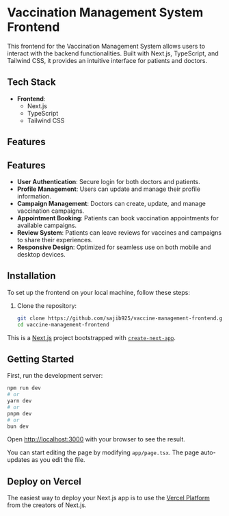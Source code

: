# Vaccination Management System Frontend

This frontend for the Vaccination Management System allows users to interact with the backend functionalities. Built with Next.js, TypeScript, and Tailwind CSS, it provides an intuitive interface for patients and doctors.

## Tech Stack

- **Frontend**:
  - Next.js
  - TypeScript
  - Tailwind CSS

## Features

## Features

- **User Authentication**: Secure login for both doctors and patients.
- **Profile Management**: Users can update and manage their profile information.
- **Campaign Management**: Doctors can create, update, and manage vaccination campaigns.
- **Appointment Booking**: Patients can book vaccination appointments for available campaigns.
- **Review System**: Patients can leave reviews for vaccines and campaigns to share their experiences.
- **Responsive Design**: Optimized for seamless use on both mobile and desktop devices.


## Installation

To set up the frontend on your local machine, follow these steps:

1. Clone the repository:
   ```bash
   git clone https://github.com/sajib925/vaccine-management-frontend.git
   cd vaccine-management-frontend
This is a [Next.js](https://nextjs.org/) project bootstrapped with [`create-next-app`](https://github.com/vercel/next.js/tree/canary/packages/create-next-app).

## Getting Started

First, run the development server:

```bash
npm run dev
# or
yarn dev
# or
pnpm dev
# or
bun dev
```

Open [http://localhost:3000](http://localhost:3000) with your browser to see the result.

You can start editing the page by modifying `app/page.tsx`. The page auto-updates as you edit the file.


## Deploy on Vercel

The easiest way to deploy your Next.js app is to use the [Vercel Platform](https://vercel.com/new?utm_medium=default-template&filter=next.js&utm_source=create-next-app&utm_campaign=create-next-app-readme) from the creators of Next.js.


